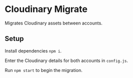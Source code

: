 # Cloudinary Migrate

Migrates Cloudinary assets between accounts.

## Setup

Install dependencies `npm i`.

Enter the Cloudinary details for both accounts in `config.js`.

Run `npm start` to begin the migration.
